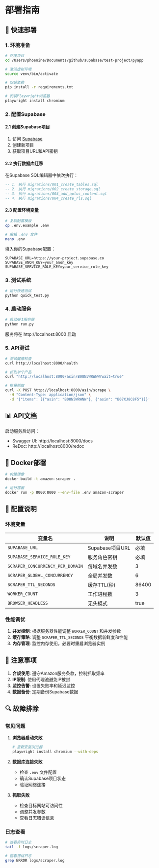 # 部署指南

## 🚀 快速部署

### 1. 环境准备

```bash
# 克隆项目
cd /Users/phoenine/Documents/github/supabase/test-project/pyapp

# 激活虚拟环境
source venv/bin/activate

# 安装依赖
pip install -r requirements.txt

# 安装Playwright浏览器
playwright install chromium
```

### 2. 配置Supabase

#### 2.1 创建Supabase项目
1. 访问 [Supabase](https://supabase.com)
2. 创建新项目
3. 获取项目URL和API密钥

#### 2.2 执行数据库迁移
在Supabase SQL编辑器中依次执行：

```sql
-- 1. 执行 migrations/001_create_tables.sql
-- 2. 执行 migrations/002_create_storage.sql
-- 3. 执行 migrations/003_add_aplus_content.sql
-- 4. 执行 migrations/004_create_rls.sql
```

#### 2.3 配置环境变量
```bash
# 复制配置模板
cp .env.example .env

# 编辑 .env 文件
nano .env
```

填入你的Supabase配置：
```env
SUPABASE_URL=https://your-project.supabase.co
SUPABASE_ANON_KEY=your_anon_key
SUPABASE_SERVICE_ROLE_KEY=your_service_role_key
```

### 3. 测试系统

```bash
# 运行快速测试
python quick_test.py
```

### 4. 启动服务

```bash
# 启动API服务器
python run.py
```

服务将在 http://localhost:8000 启动

### 5. API测试

```bash
# 测试健康检查
curl http://localhost:8000/health

# 抓取单个产品
curl "http://localhost:8000/asin/B08N5WRWNW?wait=true"

# 批量抓取
curl -X POST http://localhost:8000/asin/scrape \
  -H "Content-Type: application/json" \
  -d '{"items": [{"asin": "B08N5WRWNW"}, {"asin": "B07XJ8C8F5"}]}'
```

## 📊 API文档

启动服务后访问：
- Swagger UI: http://localhost:8000/docs
- ReDoc: http://localhost:8000/redoc

## 🐳 Docker部署

```bash
# 构建镜像
docker build -t amazon-scraper .

# 运行容器
docker run -p 8000:8000 --env-file .env amazon-scraper
```

## 🔧 配置说明

### 环境变量

| 变量名 | 说明 | 默认值 |
|--------|------|--------|
| `SUPABASE_URL` | Supabase项目URL | 必填 |
| `SUPABASE_SERVICE_ROLE_KEY` | 服务角色密钥 | 必填 |
| `SCRAPER_CONCURRENCY_PER_DOMAIN` | 每域名并发数 | 3 |
| `SCRAPER_GLOBAL_CONCURRENCY` | 全局并发数 | 6 |
| `SCRAPER_TTL_SECONDS` | 缓存TTL(秒) | 86400 |
| `WORKER_COUNT` | 工作进程数 | 3 |
| `BROWSER_HEADLESS` | 无头模式 | true |

### 性能调优

1. **并发控制**: 根据服务器性能调整 `WORKER_COUNT` 和并发参数
2. **缓存策略**: 调整 `SCRAPER_TTL_SECONDS` 平衡数据新鲜度和性能
3. **内存管理**: 监控内存使用，必要时重启浏览器实例

## 🚨 注意事项

1. **合规使用**: 遵守Amazon服务条款，控制抓取频率
2. **IP限制**: 使用代理池避免IP被封
3. **监控告警**: 设置失败率和延迟监控
4. **数据备份**: 定期备份Supabase数据

## 🔍 故障排除

### 常见问题

1. **浏览器启动失败**
   ```bash
   # 重新安装浏览器
   playwright install chromium --with-deps
   ```

2. **数据库连接失败**
   - 检查 `.env` 文件配置
   - 确认Supabase项目状态
   - 验证网络连接

3. **抓取失败**
   - 检查目标网站可访问性
   - 调整并发参数
   - 查看日志错误信息

### 日志查看

```bash
# 查看实时日志
tail -f logs/scraper.log

# 查看错误日志
grep ERROR logs/scraper.log
```